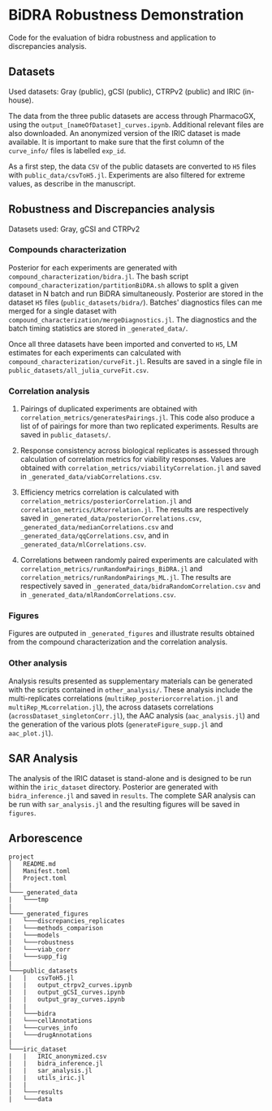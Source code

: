 # BiDRA Robustness Demonstration
Code for the evaluation of bidra robustness and application to discrepancies analysis.

## Datasets
Used datasets: Gray (public), gCSI (public), CTRPv2 (public) and IRIC (in-house).

The data from the three public datasets are access through PharmacoGX, using the `output_[nameOfDataset]_curves.ipynb`. Additional relevant files are also downloaded. An anonymized version of the IRIC dataset is made available. It is important to make sure that the first column of the `curve_info/` files is labelled `exp_id`.

As a first step, the data `CSV` of the public datasets are converted to `H5` files with `public_data/csvToH5.jl`. Experiments are also filtered for extreme values, as describe in the manuscript.  


## Robustness and Discrepancies analysis
Datasets used: Gray, gCSI and CTRPv2

### Compounds characterization
Posterior for each experiments are generated with `compound_characterization/bidra.jl`. The bash script `compound_characterization/partitionBiDRA.sh` allows to split a given dataset in N batch and run BiDRA simultaneously. Posterior are stored in the dataset `H5` files (`public_datasets/bidra/`). Batches' diagnostics files can me merged for a single dataset with `compound_characterization/mergeDiagnostics.jl`. The diagnostics and the batch timing statistics are stored in `_generated_data/`.

Once all three datasets have been imported and converted to `H5`, LM estimates for each experiments can calculated with `compound_characterization/curveFit.jl`. Results are saved in a single file in `public_datasets/all_julia_curveFit.csv`.

### Correlation analysis
1. Pairings of duplicated experiments are obtained with `correlation_metrics/generatesPairings.jl`. This code also produce a list of of pairings for more than two replicated experiments. Results are saved in `public_datasets/`.

2. Response consistency across biological replicates is assessed through calculation of correlation metrics for viability responses. Values are obtained with `correlation_metrics/viabilityCorrelation.jl` and saved in `_generated_data/viabCorrelations.csv`.

3. Efficiency metrics correlation is calculated with `correlation_metrics/posteriorCorrelation.jl` and `correlation_metrics/LMcorrelation.jl`. The results are respectively saved in `_generated_data/posteriorCorrelations.csv`, `_generated_data/medianCorrelations.csv` and `_generated_data/qqCorrelations.csv`, and in `_generated_data/mlCorrelations.csv`.

3. Correlations between randomly paired experiments are calculated with `correlation_metrics/runRandomPairings_BiDRA.jl` and `correlation_metrics/runRandomPairings_ML.jl`. The results are respectively saved in `_generated_data/bidraRandomCorrelation.csv` and in `_generated_data/mlRandomCorrelations.csv`.

### Figures
Figures are outputed in `_generated_figures` and illustrate results obtained from the compound characterization and the correlation analysis.

### Other analysis
Analysis results presented as supplementary materials can be generated with the scripts contained in `other_analysis/`. These analysis include the multi-replicates correlations (`multiRep_posteriorcorrelation.jl` and `multiRep_MLcorrelation.jl`), the across datasets correlations (`acrossDataset_singletonCorr.jl`), the AAC analysis (`aac_analysis.jl`) and the generation of the various plots (`generateFigure_supp.jl` and `aac_plot.jl`).

## SAR Analysis
The analysis of the IRIC dataset is stand-alone and is designed to be run within the `iric_dataset` directory. Posterior are generated with `bidra_inference.jl` and saved in `results`. The complete SAR analysis can be run with `sar_analysis.jl` and the resulting figures will be saved in `figures`.

## Arborescence

```
project
│   README.md
│   Manifest.toml    
│   Project.toml
|
└───_generated_data
|   └───tmp
|
└───_generated_figures
|   └───discrepancies_replicates
|   └───methods_comparison
|   └───models
|   └───robustness
|   └───viab_corr
|   └───supp_fig
|
└───public_datasets
|   |   csvToH5.jl
|   |   output_ctrpv2_curves.ipynb
|   |   output_gCSI_curves.ipynb
|   |   output_gray_curves.ipynb
|   |
|   └───bidra
|   └───cellAnnotations
|   └───curves_info
|   └───drugAnnotations
|
└───iric_dataset
|   |   IRIC_anonymized.csv
|   |   bidra_inference.jl
|   |   sar_analysis.jl
|   |   utils_iric.jl
|   |
|   └───results
|   └───data
```
